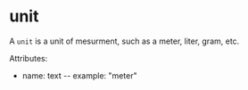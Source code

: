 # unit

A `unit` is a unit of mesurment, such as a meter, liter, gram, etc.

Attributes:

* name: text -- example: "meter"
